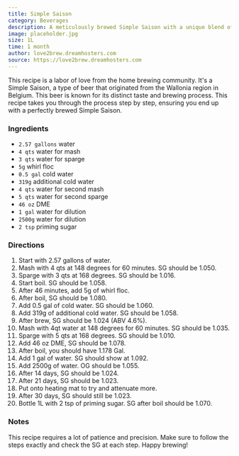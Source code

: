 ```yaml
---
title: Simple Saison
category: Beverages
description: A meticulously brewed Simple Saison with a unique blend of flavors and a smooth finish. Perfect for those who enjoy the art of home brewing.
image: placeholder.jpg
size: 1L
time: 1 month
author: love2brew.dreamhosters.com
source: https://love2brew.dreamhosters.com
---
```


This recipe is a labor of love from the home brewing community. It's a Simple Saison, a type of beer that originated from the Wallonia region in Belgium. This beer is known for its distinct taste and brewing process. This recipe takes you through the process step by step, ensuring you end up with a perfectly brewed Simple Saison.

### Ingredients

* `2.57 gallons` water
* `4 qts` water for mash
* `3 qts` water for sparge
* `5g` whirl floc
* `0.5 gal` cold water
* `319g` additional cold water
* `4 qts` water for second mash
* `5 qts` water for second sparge
* `46 oz` DME
* `1 gal` water for dilution
* `2500g` water for dilution
* `2 tsp` priming sugar

### Directions

1. Start with 2.57 gallons of water.
2. Mash with 4 qts at 148 degrees for 60 minutes. SG should be 1.050.
3. Sparge with 3 qts at 168 degrees. SG should be 1.016.
4. Start boil. SG should be 1.058.
5. After 46 minutes, add 5g of whirl floc.
6. After boil, SG should be 1.080.
7. Add 0.5 gal of cold water. SG should be 1.060.
8. Add 319g of additional cold water. SG should be 1.058.
9. After brew, SG should be 1.024 (ABV 4.6%).
10. Mash with 4qt water at 148 degrees for 60 minutes. SG should be 1.035.
11. Sparge with 5 qts at 168 degrees. SG should be 1.010.
12. Add 46 oz DME, SG should be 1.078.
13. After boil, you should have 1.178 Gal.
14. Add 1 gal of water. SG should show at 1.092.
15. Add 2500g of water. OG should be 1.055.
16. After 14 days, SG should be 1.024.
17. After 21 days, SG should be 1.023.
18. Put onto heating mat to try and attenuate more.
19. After 30 days, SG should still be 1.023.
20. Bottle 1L with 2 tsp of priming sugar. SG after boil should be 1.070.

### Notes

This recipe requires a lot of patience and precision. Make sure to follow the steps exactly and check the SG at each step. Happy brewing!